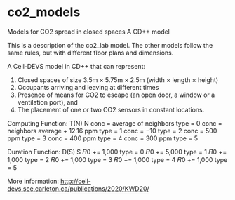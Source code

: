 # co2_models
Models for CO2 spread in closed spaces
A CD++ model 

This is a description of the co2_lab model. The other models follow the same rules, but with different floor plans and dimensions.

A Cell-DEVS model in CD++ that can represent: 
1.	Closed spaces of size 3.5m × 5.75m × 2.5m (width × length × height)
2.	Occupants arriving and leaving at different times
3.	Presence of means for CO2 to escape (an open door, a window or a ventilation port), and 
4.	The placement of one or two CO2 sensors in constant locations. 

Computing Function:
T(N) 	                                N 
conc = average of neighbors 	        type = 0 
conc = neighbors average + 12.16 ppm 	type = 1 
conc = −10 	                          type = 2 
conc = 500 ppm 	                      type = 3 
conc = 400 ppm 	                      type = 4 
conc = 300 ppm 	                      type = 5 


Duration Function:
D(S) 	        S 
𝑅0 += 1,000 	type = 0 
𝑅0 += 5,000 	type = 1 
𝑅0 += 1,000 	type = 2 
𝑅0 += 1,000 	type = 3 
𝑅0 += 1,000 	type = 4 
𝑅0 += 1,000 	type = 5 

More information: http://cell-devs.sce.carleton.ca/publications/2020/KWD20/

